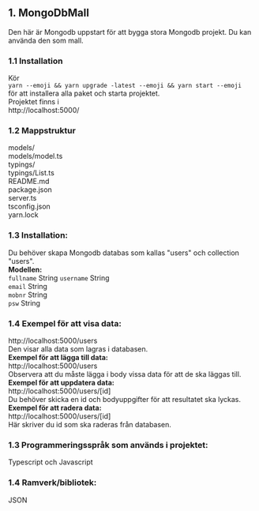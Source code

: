 ## 1. MongoDbMall

Den här är Mongodb uppstart för att bygga stora Mongodb projekt. Du kan använda den som mall.

### 1.1 Installation

Kör  
`yarn --emoji && yarn upgrade -latest --emoji && yarn start --emoji`  
för att installera alla paket och starta projektet.  
Projektet finns i  
http://localhost:5000/

### 1.2 Mappstruktur

models/  
models/model.ts  
typings/  
typings/List.ts  
README.md  
package.json  
server.ts  
tsconfig.json  
yarn.lock

### 1.3 Installation:

Du behöver skapa Mongodb databas som kallas "users" och collection "users".  
**Modellen:**  
`fullname` String
`username` String  
`email` String  
`mobnr` String  
`psw` String

### 1.4 Exempel för att visa data:

http://localhost:5000/users  
Den visar alla data som lagras i databasen.  
**Exempel för att lägga till data:**  
http://localhost:5000/users  
Observera att du måste lägga i body vissa data för att de ska läggas till.  
**Exempel för att uppdatera data:**  
http://localhost:5000/users/[id]  
Du behöver skicka en id och bodyuppgifter för att resultatet ska lyckas.  
**Exempel för att radera data:**  
http://localhost:5000/users/[id]  
Här skriver du id som ska raderas från databasen.

### 1.3 Programmeringsspråk som används i projektet:

Typescript och Javascript

### 1.4 Ramverk/bibliotek:

JSON
